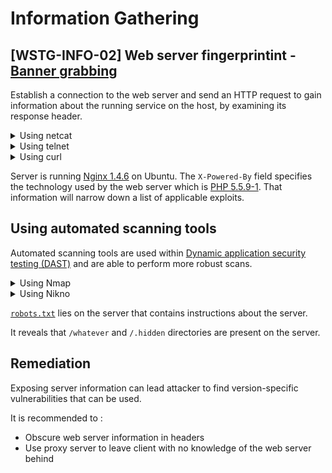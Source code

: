 # Information Gathering

## [WSTG-INFO-02] Web server fingerprintint - [Banner grabbing](https://en.wikipedia.org/wiki/Banner_grabbing)

Establish a connection to the web server and send an HTTP request to gain information about the running service on the host, by examining its response header.

<details>
<summary>Using netcat</summary>

```sh
┌──$ [~/42/2022/darkly]
└─>  nc 192.168.56.101 80
HEAD / HTTP/1.0

HTTP/1.1 200 OK
Server: nginx/1.4.6 (Ubuntu)
Date: Sun, 06 Nov 2022 10:06:35 GMT
Content-Type: text/html
Connection: close
X-Powered-By: PHP/5.5.9-1ubuntu4.29
Set-Cookie: I_am_admin=68934a3e9455fa72420237eb05902327; expires=Sun, 06-Nov-2022 11:06:35 GMT; Max-Age=3600
```
</details>
<details>
<summary>Using telnet</summary>

```sh
┌──$ [~/42/2022/darkly]
└─>  telnet 192.168.56.101 80
Trying 192.168.56.101...
Connected to 192.168.56.101.
Escape character is '^]'.
HEAD / HTTP/1.0

HTTP/1.1 200 OK
Server: nginx/1.4.6 (Ubuntu)
Date: Sun, 06 Nov 2022 10:08:34 GMT
Content-Type: text/html
Connection: close
X-Powered-By: PHP/5.5.9-1ubuntu4.29
Set-Cookie: I_am_admin=68934a3e9455fa72420237eb05902327; expires=Sun, 06-Nov-2022 11:08:34 GMT; Max-Age=3600

Connection closed by foreign host.
```
</details>
<details>
<summary>Using curl</summary>

```sh
┌──$ [~/42/2022/darkly]
└─>  curl -I 192.168.56.101
HTTP/1.1 200 OK
Server: nginx/1.4.6 (Ubuntu)
Date: Sun, 06 Nov 2022 10:36:47 GMT
Content-Type: text/html
Connection: keep-alive
X-Powered-By: PHP/5.5.9-1ubuntu4.29
Set-Cookie: I_am_admin=68934a3e9455fa72420237eb05902327; expires=Sun, 06-Nov-2022 11:36:47 GMT; Max-Age=3600
```
</details>

Server is running [Nginx 1.4.6](https://nginx.org/en/CHANGES-1.4) on Ubuntu.
The `X-Powered-By` field specifies the technology used by the web server which is [PHP 5.5.9-1](https://prototype.php.net/versions/5.5.9/).
That information will narrow down a list of applicable exploits.

## Using automated scanning tools
Automated scanning tools are used within [Dynamic application security testing (DAST)](https://owasp.org/www-community/Vulnerability_Scanning_Tools) and are able to perform more robust scans.
<details>
<summary>Using Nmap</summary>

```sh
┌──(kali㉿kali)-[~]
└─$ sudo nmap -sV -O -A 192.168.56.101
Starting Nmap 7.92 ( https://nmap.org ) at 2022-11-06 06:29 EST
Nmap scan report for 192.168.56.101
Host is up (0.0016s latency).
Not shown: 999 closed tcp ports (reset)
PORT   STATE SERVICE VERSION
80/tcp open  http    nginx 1.4.6 (Ubuntu)
| http-robots.txt: 2 disallowed entries
|_/whatever /.hidden
|_http-title: BornToSec - Web Section
|_http-server-header: nginx/1.4.6 (Ubuntu)
No exact OS matches for host (If you know what OS is running on it, see https://nmap.org/submit/ ).
TCP/IP fingerprint:
OS:SCAN(V=7.92%E=4%D=11/6%OT=80%CT=1%CU=33514%PV=Y%DS=2%DC=T%G=Y%TM=63679AB
OS:A%P=x86_64-pc-linux-gnu)SEQ(SP=11%GCD=FA00%ISR=9C%TI=I%CI=RD%TS=U)OPS(O1
OS:=M5B4%O2=M5B4%O3=M5B4%O4=M5B4%O5=M5B4%O6=M5B4)WIN(W1=FFFF%W2=FFFF%W3=FFF
OS:F%W4=FFFF%W5=FFFF%W6=FFFF)ECN(R=Y%DF=N%T=41%W=FFFF%O=M5B4%CC=N%Q=)T1(R=Y
OS:%DF=N%T=41%S=O%A=S+%F=AS%RD=0%Q=)T2(R=Y%DF=N%T=100%W=0%S=Z%A=S%F=AR%O=%R
OS:D=0%Q=)T3(R=Y%DF=N%T=100%W=0%S=Z%A=S+%F=AR%O=%RD=0%Q=)T4(R=Y%DF=N%T=100%
OS:W=0%S=A%A=Z%F=R%O=%RD=0%Q=)T5(R=Y%DF=N%T=100%W=0%S=Z%A=S+%F=AR%O=%RD=0%Q
OS:=)T6(R=Y%DF=N%T=100%W=0%S=A%A=Z%F=R%O=%RD=0%Q=)T7(R=Y%DF=N%T=100%W=0%S=Z
OS:%A=S%F=AR%O=%RD=0%Q=)U1(R=Y%DF=N%T=3D%IPL=164%UN=0%RIPL=G%RID=G%RIPCK=G%
OS:RUCK=G%RUD=G)IE(R=N)

Network Distance: 2 hops
Service Info: OS: Linux; CPE: cpe:/o:linux:linux_kernel

TRACEROUTE (using port 80/tcp)
HOP RTT     ADDRESS
1   0.79 ms 10.0.2.2
2   0.84 ms 192.168.56.101

OS and Service detection performed. Please report any incorrect results at https://nmap.org/submit/ .
Nmap done: 1 IP address (1 host up) scanned in 19.97 seconds
```
</details>
<details>
<summary>Using Nikno</summary>

```sh
┌──(kali㉿kali)-[~]
└─$ nikto -host http://192.168.56.101
perl: warning: Setting locale failed.
perl: warning: Please check that your locale settings:
        LANGUAGE = (unset),
        LC_ALL = (unset),
        LC_CTYPE = "UTF-8",
        LC_TERMINAL = "iTerm2",
        LANG = "en_US.UTF-8"
    are supported and installed on your system.
perl: warning: Falling back to a fallback locale ("en_US.UTF-8").
- Nikto v2.1.6
---------------------------------------------------------------------------
+ Target IP:          192.168.56.101
+ Target Hostname:    192.168.56.101
+ Target Port:        80
+ Start Time:         2022-11-06 06:25:54 (GMT-5)
---------------------------------------------------------------------------
+ Server: nginx/1.4.6 (Ubuntu)
+ Retrieved x-powered-by header: PHP/5.5.9-1ubuntu4.29
+ The anti-clickjacking X-Frame-Options header is not present.
+ The X-XSS-Protection header is not defined. This header can hint to the user agent to protect against some forms of XSS
+ The X-Content-Type-Options header is not set. This could allow the user agent to render the content of the site in a different fashion to the MIME type
+ Cookie I_am_admin created without the httponly flag
+ No CGI Directories found (use '-C all' to force check all possible dirs)
+ OSVDB-3268: /whatever/: Directory indexing found.
+ Entry '/whatever/' in robots.txt returned a non-forbidden or redirect HTTP code (200)
+ Entry '/.hidden' in robots.txt returned a non-forbidden or redirect HTTP code (301)
+ "robots.txt" contains 2 entries which should be manually viewed.
+ nginx/1.4.6 appears to be outdated (current is at least 1.14.0)
+ OSVDB-3092: /admin/: This might be interesting...
+ OSVDB-3092: /css/: This might be interesting...
+ OSVDB-3092: /includes/: This might be interesting...
+ OSVDB-3093: /admin/index.php: This might be interesting... has been seen in web logs from an unknown scanner.
+ 7931 requests: 7 error(s) and 14 item(s) reported on remote host
+ End Time:           2022-11-06 06:26:16 (GMT-5) (22 seconds)
---------------------------------------------------------------------------
+ 1 host(s) tested
```
</details>

[`robots.txt`](https://www.robotstxt.org/robotstxt.html) lies on the server that contains instructions about the server.

It reveals that `/whatever` and `/.hidden` directories are present on the server.

## Remediation
Exposing server information can lead attacker to find version-specific vulnerabilities that can be used.

It is recommended to :
- Obscure web server information in headers
- Use proxy server to leave client with no knowledge of the web server behind
